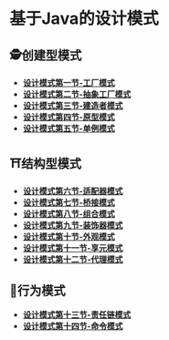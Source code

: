 # 基于Java的设计模式

## 🕵️创建型模式

- **[设计模式第一节-工厂模式](https://xiaoxunyao.xyz/archives/design-patterns-one)**
- **[设计模式第二节-抽象工厂模式](https://xiaoxunyao.xyz/archives/design-patterns-two)**
- **[设计模式第三节-建造者模式](https://xiaoxunyao.xyz/archives/design-patterns-three)**
- **[设计模式第四节-原型模式](https://xiaoxunyao.xyz/archives/design-patterns-four)**
- **[设计模式第五节-单例模式](https://xiaoxunyao.xyz/archives/design-patterns-five)**

## ⛩️结构型模式

- **[设计模式第六节-适配器模式](https://xiaoxunyao.xyz/archives/design-patterns-six)**
- **[设计模式第七节-桥接模式](https://xiaoxunyao.xyz/archives/design-patterns-seven)**
- **[设计模式第八节-组合模式](https://xiaoxunyao.xyz/archives/design-patterns-eight)**
- **[设计模式第九节-装饰器模式](https://xiaoxunyao.xyz/archives/design-patterns-nine)**
- **[设计模式第十节-外观模式](https://xiaoxunyao.xyz/archives/design-patterns-ten)**
- **[设计模式第十一节-享元模式](https://xiaoxunyao.xyz/archives/design-patterns-eleven)**
- **[设计模式第十二节-代理模式](https://xiaoxunyao.xyz/archives/design-patterns-twelve)** 
## 🍴行为模式
- **[设计模式第十三节-责任链模式](https://xiaoxunyao.xyz/archives/design-patterns-thirteen)**
- **[设计模式第十四节-命令模式](https://xiaoxunyao.xyz/archives/design-patterns-fourteen)**


